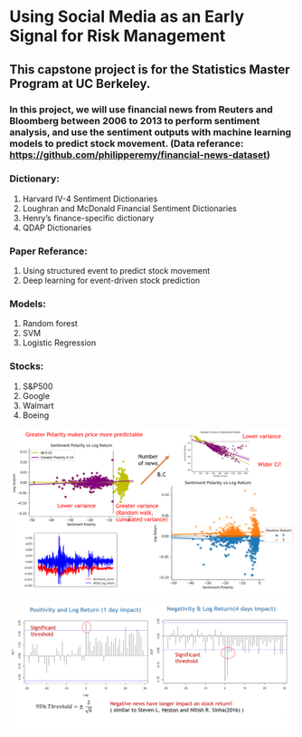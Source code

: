 # Using Social Media as an Early Signal for Risk Management
## This capstone project is for the Statistics Master Program at UC Berkeley.
### In this project, we will use financial news from Reuters and Bloomberg between 2006 to 2013 to perform sentiment analysis, and use the sentiment outputs with machine learning models to predict stock movement. (Data referance: https://github.com/philipperemy/financial-news-dataset)

### Dictionary:
1. Harvard IV-4 Sentiment Dictionaries
2. Loughran and McDonald Financial Sentiment Dictionaries
3. Henry’s finance-specific dictionary
4. QDAP Dictionaries

### Paper Referance:
1. Using structured event to predict stock movement
2. Deep learning for event-driven stock prediction

### Models:
1. Random forest
2. SVM
3. Logistic Regression

### Stocks:
1. S&P500
2. Google
3. Walmart
4. Boeing


![Screenshot](https://github.com/esther730/Sentiment_Analysis_for_stock_movement/blob/master/cluster1.PNG)

![Screenshot](https://github.com/esther730/Sentiment_Analysis_for_stock_movement/blob/master/corr.PNG)
